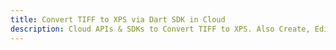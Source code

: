 ---title: Convert TIFF to XPS via Dart SDK in Clouddescription: Cloud APIs & SDKs to Convert TIFF to XPS. Also Create, Edit & Render Microsoft Word & OpenOffice documents in the Cloud.---
